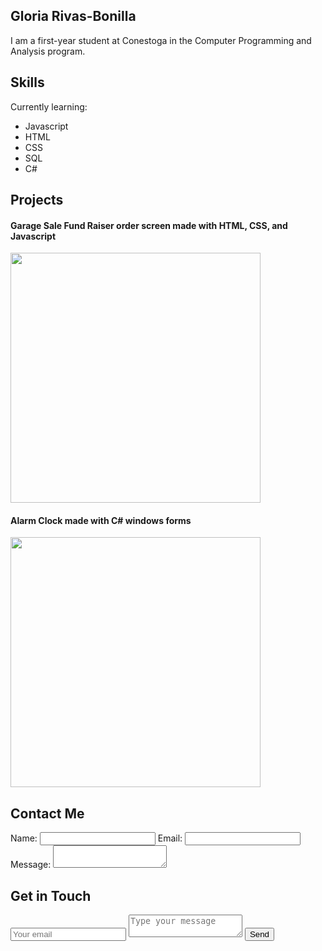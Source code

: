 ## Gloria Rivas-Bonilla

I am a first-year student at Conestoga in the Computer Programming and Analysis program.

## Skills

Currently learning:
- Javascript
- HTML
- CSS
- SQL
- C#

## Projects

<figcaption>
  <h4>Garage Sale Fund Raiser order screen made with HTML, CSS, and Javascript</h4>
</figcaption>
<img src="https://user-images.githubusercontent.com/102302853/159956599-3220eb66-3f1d-41ac-bfad-8eb0485e130e.png" width="400">


<figcaption>
  <h4>Alarm Clock made with C# windows forms</h4>
</figcaption>
<img src="https://user-images.githubusercontent.com/102302853/159958048-702f4aa4-0913-41af-8681-64987d9d8bb3.png" width="400">

## Contact Me

<form>
  <label>Name: </label>
  <input type="text">
  <label>Email: </label>
  <input type="email">
  <label>Message: </label>
  <textarea></textarea>
</form>

<div id="contact">
        <h2>Get in Touch</h2>
        <div id="contact-form">
                <form action="https://formspree.io/mpzyqdng" method="POST">
                <input type="hidden" name="_subject" value="Contact request from personal website" />
                <input type="email" name="_replyto" placeholder="Your email" required>
                <textarea name="message" placeholder="Type your message" required></textarea>
                <button type="submit">Send</button>
            </form>
        </div>
    </div>
